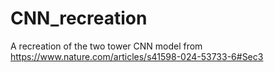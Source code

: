 # CNN_recreation
A recreation of the two tower CNN model from https://www.nature.com/articles/s41598-024-53733-6#Sec3
